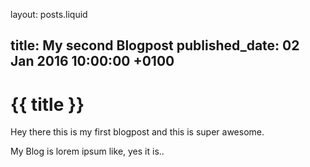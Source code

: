 layout: posts.liquid

title:   My second Blogpost
published_date:    02 Jan 2016 10:00:00 +0100
---
# {{ title }}

Hey there this is my first blogpost and this is super awesome.

My Blog is lorem ipsum like, yes it is..
